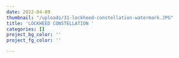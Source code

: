```yaml
---
date: 2022-04-09
thumbnail: "/uploads/31-lockheed-constellation-watermark.JPG"
title: 'LOCKHEED CONSTELLATION '
categories: []
project_bg_color: ''
project_fg_color: ''

---
```

